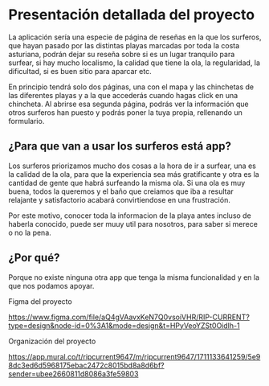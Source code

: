 # Presentación detallada del proyecto
La aplicación sería una especie de página de reseñas en la que los surferos, que hayan pasado por las distintas playas marcadas por toda la costa asturiana, podrán dejar su reseña sobre si es un lugar tranquilo para surfear, si hay mucho localismo, la calidad que tiene la ola, la regularidad, la dificultad, si es buen sitio para aparcar etc.

En principio tendrá solo dos páginas, una con el mapa y las chinchetas de las diferentes playas y a la que accederás cuando hagas click en una chincheta. Al abrirse esa segunda página, podrás ver la información que otros surferos han puesto y  podrás poner la tuya propia, rellenando un formulario.
 
## ¿Para que van a usar los surferos está app?

Los surferos priorizamos mucho dos cosas a la hora de ir a surfear, una es la calidad de la ola, para que la experiencia sea más gratificante y otra es la cantidad de gente que habrá surfeando la misma ola. Si una ola es muy buena, todos la queremos y el baño que creiamos que iba a resultar relajante y satisfactorio acabará convirtiendose en una frustración. 

Por este motivo, conocer toda la informacion de la playa antes incluso de haberla conocido, puede ser muuy util para nosotros, para saber si merece o no la pena.

## ¿Por qué?
Porque no existe ninguna otra app que tenga la misma funcionalidad y en la que nos podamos apoyar.

Figma del proyecto

https://www.figma.com/file/aQ4gVAavxKeN7Q0vsoiVHR/RIP-CURRENT?type=design&node-id=0%3A1&mode=design&t=HPyVeoYZSt0Oidlh-1

Organización del proyecto

https://app.mural.co/t/ripcurrent9647/m/ripcurrent9647/1711133641259/5e98dc3ed6d5968175ebac2472c8015bd8a8d6bf?sender=ubee2660811d8086a3fe59803